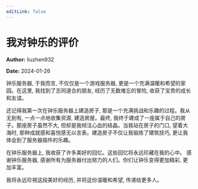 ```yaml
---
editLink: false
---
```


# 我对钟乐的评价

**Author:** liuzhen932

**Date:** 2024-01-26

钟乐服务器, 于我而言, 不仅仅是一个游戏服务器, 更是一个充满温暖和希望的家园。在这里, 我找到了志同道合的朋友, 经历了无数难忘的冒险, 收获了宝贵的成长和友谊。

还记得我第一次在钟乐服务器上建造房子, 那是一个充满挑战和乐趣的过程。我从无到有, 一点一点地收集资源, 建造房屋。最终, 我终于建成了一座属于自己的房子。那座房子虽然不大, 但却是我倾注心血的结晶。当我站在房子的门口, 望着大海时, 那种成就感和喜悦感无以言表。建造房子不仅让我锻炼了建筑技巧, 更让我体会到了服务器插件的乐趣。

在钟乐服务器上, 我收获了许多美好的回忆。这些回忆将永远珍藏在我的心中。
感谢钟乐服务器, 感谢所有为服务器付出努力的人们。你们让钟乐变得更加精彩, 更加丰富。

我将永远珍視这段美好的经历, 并将这份温暖和希望, 传递给更多人。